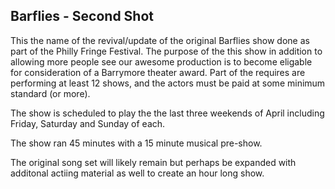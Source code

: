 ## Barflies - Second Shot

This the name of the revival/update of the original Barflies show done as part of the Philly Fringe Festival.  The purpose of the this show in addition to allowing more people see our awesome production is to become eligable for consideration of a Barrymore theater award.  Part of the requires are performing at least 12 shows, and the actors must be paid at some minimum standard (or more).

The show is scheduled to play the the last three weekends of April including Friday, Saturday and Sunday of each.

The show ran 45 minutes with a 15 minute musical pre-show.

The original song set will likely remain but perhaps be expanded with additonal actiing material as well to create an hour long show.